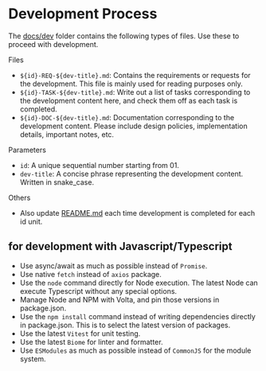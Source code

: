 # Development Process

The [docs/dev](./docs/dev) folder contains the following types of files. Use these to proceed with development.

Files

- `${id}-REQ-${dev-title}.md`: Contains the requirements or requests for the development. This file is mainly used for reading purposes only.
- `${id}-TASK-${dev-title}.md`: Write out a list of tasks corresponding to the development content here, and check them off as each task is completed.
- `${id}-DOC-${dev-title}.md`: Documentation corresponding to the development content. Please include design policies, implementation details, important notes, etc.

Parameters

- `id`: A unique sequential number starting from 01.
- `dev-title`: A concise phrase representing the development content. Written in snake_case.

Others

- Also update [README.md](./README.md) each time development is completed for each id unit.

## for development with Javascript/Typescript

- Use async/await as much as possible instead of `Promise`.
- Use native `fetch` instead of `axios` package.
- Use the `node` command directly for Node execution. The latest Node can execute Typescript without any special options.
- Manage Node and NPM with Volta, and pin those versions in package.json.
- Use the `npm install` command instead of writing dependencies directly in package.json. This is to select the latest version of packages.
- Use the latest `Vitest` for unit testing.
- Use the latest `Biome` for linter and formatter.
- Use `ESModules` as much as possible instead of `CommonJS` for the module system.
